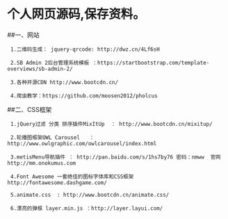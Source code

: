 # 个人网页源码,保存资料。
##一、网站
```
 1.二维码生成： jquery-qrcode: http://dwz.cn/4Lf6sH
```
```
 2.SB Admin 2后台管理系统模板 ：https://startbootstrap.com/template-overviews/sb-admin-2/
```
```
 3.各种开源CDN http://www.bootcdn.cn/
```
```
 4.爬虫教学：https://github.com/moosen2012/pholcus
```
##二、CSS框架
```
 1.jQuery过滤 分类 排序插件MixItUp  ： http://www.bootcdn.cn/mixitup/
```
```
 2.轮播图框架OWL Carousel   ： http://www.owlgraphic.com/owlcarousel/index.html
```
```
 3.metisMenu导航插件 ： http://pan.baidu.com/s/1hs7by76 密码：nmww  官网http://mm.onokumus.com
```
```
 4.Font Awesome 一套绝佳的图标字体库和CSS框架   http://fontawesome.dashgame.com/
```
```
 5.animate.css  : http://www.bootcdn.cn/animate.css/
```
```
 6.漂亮的弹框 layer.min.js ：http://layer.layui.com/
```

